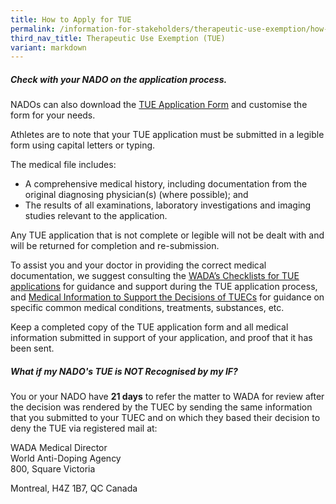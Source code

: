 ```yaml
---
title: How to Apply for TUE
permalink: /information-for-stakeholders/therapeutic-use-exemption/how-to-apply-for-tue/
third_nav_title: Therapeutic Use Exemption (TUE)
variant: markdown
---
```

##### Check with your NADO on the application process.

NADOs can also download the [TUE Application Form](https://drive.google.com/file/d/12v878NC_znUw-47HxBAbg-9JcOR3GWdX/view?usp=drive_link) and customise the form for your needs.

Athletes are to note that your TUE application must be submitted in a legible form using capital letters or typing.

The medical file includes:
- A comprehensive medical history, including documentation from the original diagnosing physician(s) (where possible); and
- The results of all examinations, laboratory investigations and imaging studies relevant to the application.

Any TUE application that is not complete or legible will not be dealt with and will be returned for completion and re-submission.

To assist you and your doctor in providing the correct medical documentation, we suggest consulting the [WADA’s Checklists for TUE applications](https://www.wada-ama.org/en/search?q=Checklist%20for%20TUE%20applications&amp;filters%5Bcontent_type%5D%5B%5D=%22resource%22) for guidance and support during the TUE application process, and [Medical Information to Support the Decisions of TUECs](https://www.wada-ama.org/en/search?q=Medical%20information%20to%20support%20the%20decision%20of%20the%20TUEC&amp;filters%5Bcontent_type%5D%5B%5D=%22resource%22) for guidance on specific common medical conditions, treatments, substances, etc.

Keep a completed copy of the TUE application form and all medical information submitted in support of your application, and proof that it has been sent.

##### What if my NADO's TUE is NOT Recognised by my IF?
You or your NADO have **21 days** to refer the matter to WADA for review after the decision was rendered by the TUEC by sending the same information that you submitted to your TUEC and on which they based their decision to deny the TUE via registered mail at:

WADA Medical Director<br>
World Anti-Doping Agency<br>
800, Square Victoria

Montreal, H4Z 1B7, QC Canada